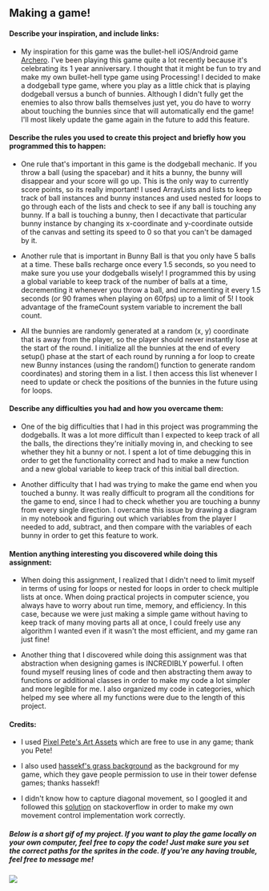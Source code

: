 ## Making a game!

#### Describe your inspiration, and include links:

* My inspiration for this game was the bullet-hell iOS/Android game [Archero](https://play.google.com/store/apps/details?id=com.habby.archero&hl=en_US). I've been playing this game quite a lot recently because it's celebrating its 1 year anniversary. I thought that it might be fun to try and make my own bullet-hell type game using Processing! I decided to make a dodgeball type game, where you play as a little chick that is playing dodgeball versus a bunch of bunnies. Although I didn't fully get the enemies to also throw balls themselves just yet, you do have to worry about touching the bunnies since that will automatically end the game! I'll most likely update the game again in the future to add this feature.

#### Describe the rules you used to create this project and briefly how you programmed this to happen:

* One rule that's important in this game is the dodgeball mechanic. If you throw a ball (using the spacebar) and it hits a bunny, the bunny will disappear and your score will go up. This is the only way to currently score points, so its really important! I used ArrayLists and lists to keep track of ball instances and bunny instances and used nested for loops to go through each of the lists and check to see if any ball is touching any bunny. If a ball is touching a bunny, then I decactivate that particular bunny instance by changing its x-coordinate and y-coordinate outside of the canvas and setting its speed to 0 so that you can't be damaged by it. 

* Another rule that is important in Bunny Ball is that you only have 5 balls at a time. These balls recharge once every 1.5 seconds, so you need to make sure you use your dodgeballs wisely! I programmed this by using a global variable to keep track of the number of balls at a time, decrementing it whenever you throw a ball, and incrementing it every 1.5 seconds (or 90 frames when playing on 60fps) up to a limit of 5! I took advantage of the frameCount system variable to increment the ball count.

* All the bunnies are randomly generated at a random (x, y) coordinate that is away from the player, so the player should never instantly lose at the start of the round. I initialize all the bunnies at the end of every setup() phase at the start of each round by running a for loop to create new Bunny instances (using the random() function to generate random coordinates) and storing them in a list. I then access this list whenever I need to update or check the positions of the bunnies in the future using for loops.

#### Describe any difficulties you had and how you overcame them:

* One of the big difficulties that I had in this project was programming the dodgeballs. It was a lot more difficult than I expected to keep track of all the balls, the directions they're initially moving in, and checking to see whether they hit a bunny or not. I spent a lot of time debugging this in order to get the functionality correct and had to make a new function and a new global variable to keep track of this initial ball direction.

* Another difficulty that I had was trying to make the game end when you touched a bunny. It was really difficult to program all the conditions for the game to end, since I had to check whether you are touching a bunny from every single direction. I overcame this issue by drawing a diagram in my notebook and figuring out which variables from the player I needed to add, subtract, and then compare with the variables of each bunny in order to get this feature to work.

#### Mention anything interesting you discovered while doing this assignment:

* When doing this assignment, I realized that I didn't need to limit myself in terms of using for loops or nested for loops in order to check multiple lists at once. When doing practical projects in computer science, you always have to worry about run time, memory, and efficiency. In this case, because we were just making a simple game without having to keep track of many moving parts all at once, I could freely use any algorithm I wanted even if it wasn't the most efficient, and my game ran just fine!

* Another thing that I discovered while doing this assignment was that abstraction when designing games is INCREDIBLY powerful. I often found myself reusing lines of code and then abstracting them away to functions or additional classes in order to make my code a lot simpler and more legible for me. I also organized my code in categories, which helped my see where all my functions were due to the length of this project.

#### Credits:

* I used [Pixel Pete's Art Assets]( https://petermilko.itch.io/pixel-petes-art-assets)  which are free to use in any game; thank you Pete!

* I also used [hassekf's grass background]( https://opengameart.org/content/tower-defense-grass-background) as the background for my game, which they gave people permission to use in their tower defense games; thanks hassekf!

* I didn't know how to capture diagonal movement, so I googled it and followed this [solution]( https://stackoverflow.com/questions/38804901/how-to-make-my-player-move-in-diagonal-lines-and-horizontal-lines) on stackoverflow in order to make my own movement control implementation work correctly.


##### Below is a short gif of my project. If you want to play the game locally on your own computer, feel free to copy the code! Just make sure you set the correct paths for the sprites in the code. If you're any having trouble, feel free to message me! 

![](bunny_ball.gif)

